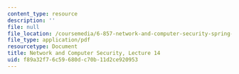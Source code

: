 ```yaml
---
content_type: resource
description: ''
file: null
file_location: /coursemedia/6-857-network-and-computer-security-spring-2014/f89a32f76c59680dc70b11d2ce920953_MIT6_857S14_Lec14.pdf
file_type: application/pdf
resourcetype: Document
title: Network and Computer Security, Lecture 14
uid: f89a32f7-6c59-680d-c70b-11d2ce920953
---
```

